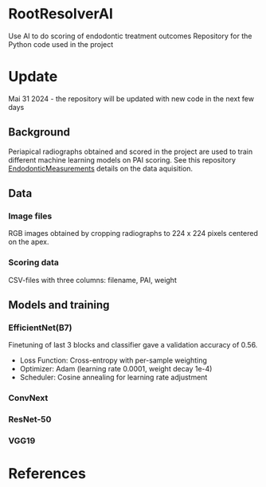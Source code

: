 # RootResolverAI
 Use AI to do scoring of endodontic  treatment outcomes
 Repository for the Python code used in the project

# Update
Mai 31 2024 - the repository will be updated with new code in the next few days

## Background
Periapical radiographs obtained and scored in the project <to come> are used to train different machine learning models on PAI scoring. See this repository [EndodonticMeasurements][1] details on the data aquisition.


## Data
### Image files
RGB images obtained by cropping radiographs to 224 x 224 pixels centered on the apex.
### Scoring data
CSV-files with three columns: filename, PAI, weight

## Models and training
### EfficientNet(B7)
Finetuning of last 3 blocks and classifier gave a validation accuracy of 0.56. 
- Loss Function: Cross-entropy with per-sample weighting
- Optimizer: Adam (learning rate 0.0001, weight decay 1e-4)
- Scheduler: Cosine annealing for learning rate adjustment

### ConvNext

### ResNet-50

### VGG19

# References
[1]: https://github.com/geraldOslo/EndodonticMeasurements



